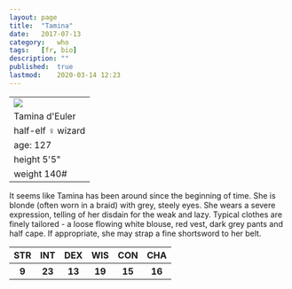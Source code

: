 ```yaml
---
layout:	page
title:	"Tamina"
date:	2017-07-13
category:	who
tags:	[fr, bio]
description: ""
published:	true
lastmod:	2020-03-14 12:23
---
```



<table class="bio-stat-table">
<tr>
<td><img class="bio-portrait" src="{{ site.url }}/assets/img/philomina.gif"></td>	
</tr>
<tr>
<td>Tamina d'Euler</td>
</tr>
<tr>
<td>half-elf ♀ wizard</td>
</tr>
<tr>
<td>age: 127</td>
</tr>
<tr>
<td>height 5'5"</td>
</tr>
<tr>
<td>weight 140#</td>
</tr>
</table>

It seems like Tamina has been around since the beginning of time. She is blonde (often worn in a braid) with grey, steely eyes. She wears a severe expression, telling of her disdain for the weak and lazy. Typical clothes are finely tailored - a loose flowing white blouse, red vest, dark grey pants and half cape. If appropriate, she may strap a fine shortsword to her belt.

<table id="stat-box">
<tr>
<th>STR</th>
<th>INT</th>
<th>DEX</th>
<th>WIS</th>
<th>CON</th>
<th>CHA</th>
</tr>
<tr>
<th>9</th>
<th>23</th>
<th>13</th>
<th>19</th>
<th>15</th>
<th>16</th>
</tr>
</table>


